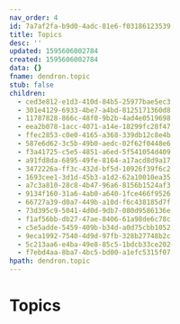 ```yaml
---
nav_order: 4
id: 7a7af2fa-b9d0-4adc-81e6-f03186123539
title: Topics
desc: ''
updated: 1595606002784
created: 1595606002784
data: {}
fname: dendron.topic
stub: false
children:
  - ced3e812-e1d3-410d-84b5-25977bae5ec3
  - 301e4129-6933-4be7-a4bd-8125171360d8
  - 11787828-866c-48f0-9b2b-4ad4e0519698
  - eea2b078-1acc-4071-a14e-18299fc28f47
  - ffec2853-c0e0-4165-a368-339db12c8e4b
  - 587e6d62-3c5b-49b0-aedc-02f62f0448e6
  - f3a41725-c5e5-4851-a6ed-5f541054d409
  - a91fd8da-6895-49fe-8164-a17acd8d9a17
  - 3472226a-ff3c-432d-bf5d-10926f39f6c2
  - 1693cee1-3d1d-45b3-a1d2-62a10010ea35
  - a7c3a810-28c8-4b47-96a6-8156b1524af3
  - 9134f160-31a6-4ab0-a640-1fce466f9526
  - 66727a39-d0a7-449b-a10d-f6c438185d7f
  - 73d395c9-5041-4d0d-9db7-080d9586136e
  - f1af56bb-db27-47ae-8406-61a98de6c78c
  - c5e5adde-5459-409b-b34d-a0d75cbb1052
  - 9eca1992-7540-4d9d-97fb-328b27748b2c
  - 5c213aa6-e4ba-49e8-85c5-1bdcb33ce202
  - f7ebd4aa-8ba7-4bc5-bd00-a1efc5315f07
hpath: dendron.topic
---
```

# Topics

